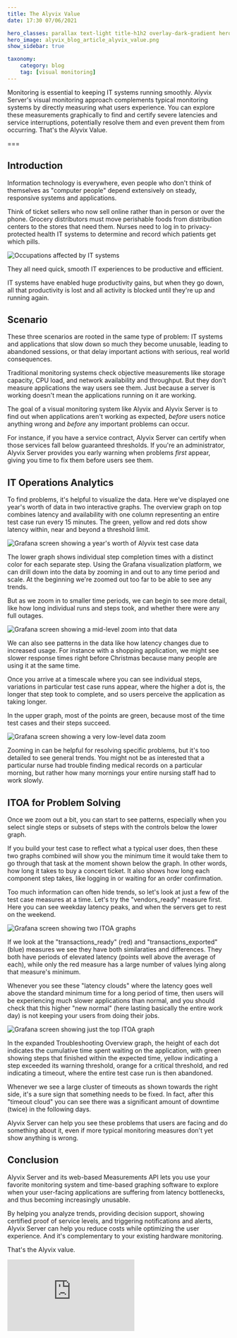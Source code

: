 ```yaml
---
title: The Alyvix Value
date: 17:30 07/06/2021

hero_classes: parallax text-light title-h1h2 overlay-dark-gradient hero-large
hero_image: alyvix_blog_article_alyvix_value.png
show_sidebar: true

taxonomy:
    category: blog
    tag: [visual monitoring]
---
```



Monitoring is essential to keeping IT systems running smoothly. Alyvix Server's visual monitoring approach complements typical monitoring systems by directly measuring what users experience. You can explore these measurements graphically to find and certify severe latencies and service interruptions, potentially resolve them and even prevent them from occurring. That's the Alyvix Value.


===


## Introduction

Information technology is everywhere, even people who don't think of themselves as "computer people" depend extensively on steady, responsive systems and applications.

Think of ticket sellers who now sell online rather than in person or over the phone. Grocery distributors must move perishable foods from distribution centers to the stores that need them. Nurses need to log in to privacy-protected health IT systems to determine and record which patients get which pills.

![Occupations affected by IT systems](alyvix_blog_article_alyvix_value_01.png)

They all need quick, smooth IT experiences to be productive and efficient.

IT systems have enabled huge productivity gains, but when they go down, all that productivity is lost and all activity is blocked until they're up and running again.


## Scenario

These three scenarios are rooted in the same type of problem: IT systems and applications that slow down so much they become unusable, leading to abandoned sessions, or that delay important actions with serious, real world consequences.

Traditional monitoring systems check objective measurements like storage capacity, CPU load, and network availability and throughput. But they don't measure applications the way users see them. Just because a server is working doesn't mean the applications running on it are working.

The goal of a visual monitoring system like Alyvix and Alyvix Server is to find out when applications aren't working as expected, *before* users notice anything wrong and *before* any important problems can occur.

For instance, if you have a service contract, Alyvix Server can certify when those services fall below guaranteed thresholds. If you're an administrator, Alyvix Server provides you early warning when problems *first* appear, giving you time to fix them before users see them.


## IT Operations Analytics

To find problems, it's helpful to visualize the data. Here we've displayed one year's worth of data in two interactive graphs. The overview graph on top combines latency and availability with one column representing an entire test case run every 15 minutes. The green, yellow and red dots show latency within, near and beyond a threshold limit.

![Grafana screen showing a year's worth of Alyvix test case data](alyvix_blog_article_alyvix_value_02.png)

The lower graph shows individual step completion times with a distinct color for each separate step. Using the Grafana visualization platform, we can drill down into the data by zooming in and out to any time period and scale. At the beginning we're zoomed out too far to be able to see any trends.

But as we zoom in to smaller time periods, we can begin to see more detail, like how long individual runs and steps took, and whether there were any full outages.

![Grafana screen showing a mid-level zoom into that data](alyvix_blog_article_alyvix_value_03.png)

We can also see patterns in the data like how latency changes due to increased usage. For instance with a shopping application, we might see slower response times right before Christmas because many people are using it at the same time.

Once you arrive at a timescale where you can see individual steps, variations in particular test case runs appear, where the higher a dot is, the longer that step took to complete, and so users perceive the application as taking longer. 

In the upper graph, most of the points are green, because most of the time test cases and their steps succeed.

![Grafana screen showing a very low-level data zoom](alyvix_blog_article_alyvix_value_04.png)

Zooming in can be helpful for resolving specific problems, but it's too detailed to see general trends. You might not be as interested that a particular nurse had trouble finding medical records on a particular morning, but rather how many mornings your entire nursing staff had to work slowly.


## ITOA for Problem Solving

Once we zoom out a bit, you can start to see patterns, especially when you select single steps or subsets of steps with the controls below the lower graph.

If you build your test case to reflect what a typical user does, then these two graphs combined will show you the minimum time it would take them to go through that task at the moment shown below the graph. In other words, how long it takes to buy a concert ticket. It also shows how long each component step takes, like logging in or waiting for an order confirmation.

Too much information can often hide trends, so let's look at just a few of the test case measures at a time. Let's try the "vendors_ready" measure first. Here you can see weekday latency peaks, and when the servers get to rest on the weekend.

![Grafana screen showing two ITOA graphs](alyvix_blog_article_alyvix_value_05.png)

If we look at the "transactions_ready" (red) and "transactions_exported" (blue) measures we see they have both similaraties and differences. They both have periods of elevated latency (points well above the average of each), while only the red measure has a large number of values lying along that measure's minimum.

Whenever you see these "latency clouds" where the latency goes well above the standard minimum time for a long period of time, then users will be experiencing much slower applications than normal, and you should check that this higher "new normal" (here lasting basically the entire work day) is not keeping your users from doing their jobs.

![Grafana screen showing just the top ITOA graph](alyvix_blog_article_alyvix_value_06.png)

In the expanded Troubleshooting Overview graph, the height of each dot indicates the cumulative time spent waiting on the application, with green showing steps that finished within the expected time, yellow indicating a step exceeded its warning threshold, orange for a critical threshold, and red indicating a timeout, where the entire test case run is then abandoned.

Whenever we see a large cluster of timeouts as shown towards the right side, it's a sure sign that something needs to be fixed. In fact, after this "timeout cloud" you can see there was a significant amount of downtime (twice) in the following days.

Alyvix Server can help you see these problems that users are facing and do something about it, even if more typical monitoring measures don't yet show anything is wrong.


## Conclusion

Alyvix Server and its web-based Measurements API lets you use your favorite monitoring system and time-based graphing software to explore when your user-facing applications are suffering from latency bottlenecks, and thus becoming increasingly unusable.

By helping you analyze trends, providing decision support, showing certified proof of service levels, and triggering notifications and alerts, Alyvix Server can help you reduce costs while optimizing the user experience. And it's complementary to your existing hardware monitoring.

That's the Alyvix value.

<iframe width="288" height="162" src="https://www.youtube.com/embed/L_jEDSyKvGo?color=white&rel=0" frameborder="0" allow="accelerometer; autoplay; encrypted-media; gyroscope; picture-in-picture" allowfullscreen></iframe>
